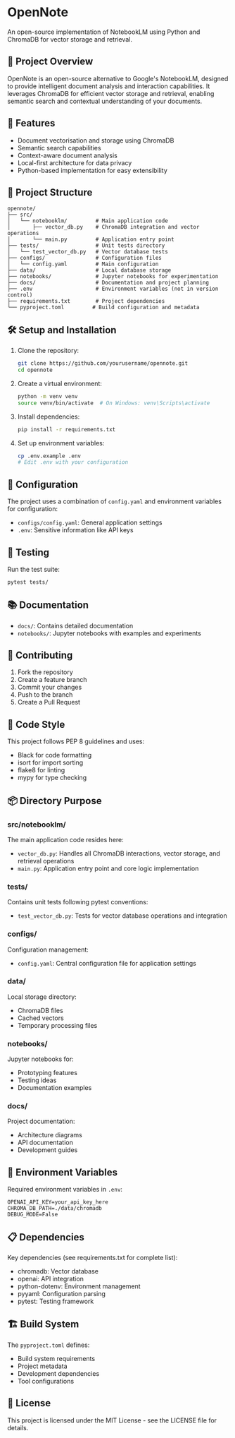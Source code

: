 # OpenNote

An open-source implementation of NotebookLM using Python and ChromaDB for vector storage and retrieval.

## 🎯 Project Overview

OpenNote is an open-source alternative to Google's NotebookLM, designed to provide intelligent document analysis and interaction capabilities. It leverages ChromaDB for efficient vector storage and retrieval, enabling semantic search and contextual understanding of your documents.

## 🚀 Features

- Document vectorisation and storage using ChromaDB
- Semantic search capabilities
- Context-aware document analysis
- Local-first architecture for data privacy
- Python-based implementation for easy extensibility

## 📁 Project Structure

```plaintext
opennote/
├── src/
│   └── notebooklm/         # Main application code
│       ├── vector_db.py    # ChromaDB integration and vector operations
│       └── main.py         # Application entry point
├── tests/                  # Unit tests directory
│   └── test_vector_db.py   # Vector database tests
├── configs/                # Configuration files
│   └── config.yaml         # Main configuration
├── data/                   # Local database storage
├── notebooks/              # Jupyter notebooks for experimentation
├── docs/                   # Documentation and project planning
├── .env                    # Environment variables (not in version control)
├── requirements.txt        # Project dependencies
└── pyproject.toml         # Build configuration and metadata
```

## 🛠️ Setup and Installation

1. Clone the repository:

   ```bash
   git clone https://github.com/yourusername/opennote.git
   cd opennote
   ```

2. Create a virtual environment:

   ```bash
   python -m venv venv
   source venv/bin/activate  # On Windows: venv\Scripts\activate
   ```

3. Install dependencies:

   ```bash
   pip install -r requirements.txt
   ```

4. Set up environment variables:
   ```bash
   cp .env.example .env
   # Edit .env with your configuration
   ```

## 🔧 Configuration

The project uses a combination of `config.yaml` and environment variables for configuration:

- `configs/config.yaml`: General application settings
- `.env`: Sensitive information like API keys

## 🧪 Testing

Run the test suite:

```bash
pytest tests/
```

## 📚 Documentation

- `docs/`: Contains detailed documentation
- `notebooks/`: Jupyter notebooks with examples and experiments

## 🤝 Contributing

1. Fork the repository
2. Create a feature branch
3. Commit your changes
4. Push to the branch
5. Create a Pull Request

## 📝 Code Style

This project follows PEP 8 guidelines and uses:

- Black for code formatting
- isort for import sorting
- flake8 for linting
- mypy for type checking

## 📦 Directory Purpose

### src/notebooklm/

The main application code resides here:

- `vector_db.py`: Handles all ChromaDB interactions, vector storage, and retrieval operations
- `main.py`: Application entry point and core logic implementation

### tests/

Contains unit tests following pytest conventions:

- `test_vector_db.py`: Tests for vector database operations and integration

### configs/

Configuration management:

- `config.yaml`: Central configuration file for application settings

### data/

Local storage directory:

- ChromaDB files
- Cached vectors
- Temporary processing files

### notebooks/

Jupyter notebooks for:

- Prototyping features
- Testing ideas
- Documentation examples

### docs/

Project documentation:

- Architecture diagrams
- API documentation
- Development guides

## 🔐 Environment Variables

Required environment variables in `.env`:

```plaintext
OPENAI_API_KEY=your_api_key_here
CHROMA_DB_PATH=./data/chromadb
DEBUG_MODE=False
```

## 📋 Dependencies

Key dependencies (see requirements.txt for complete list):

- chromadb: Vector database
- openai: API integration
- python-dotenv: Environment management
- pyyaml: Configuration parsing
- pytest: Testing framework

## 🏗️ Build System

The `pyproject.toml` defines:

- Build system requirements
- Project metadata
- Development dependencies
- Tool configurations

## 📜 License

This project is licensed under the MIT License - see the LICENSE file for details.
